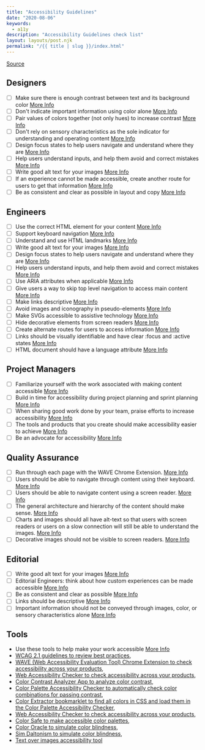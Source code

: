 ```yaml
---
title: "Accessibility Guidelines"
date: "2020-08-06"
keywords:
  - a11y
description: "Accessibility Guidelines check list"
layout: layouts/post.njk
permalink: "/{{ title | slug }}/index.html"
---
```


[Source](http://accessibility.voxmedia.com/)

## Designers

 - [ ] Make sure there is enough contrast between text and its background color [More Info](http://accessibility.voxmedia.com/#designers-1)
 - [ ] Don't indicate important information using color alone [More Info](http://accessibility.voxmedia.com/#designers-2)
 - [ ] Pair values of colors together (not only hues) to increase contrast [More Info](http://accessibility.voxmedia.com/#designers-3)
 - [ ] Don't rely on sensory characteristics as the sole indicator for understanding and operating content [More Info](http://accessibility.voxmedia.com/#designers-4)
 - [ ] Design focus states to help users navigate and understand where they are [More Info](http://accessibility.voxmedia.com/#designers-5)
 - [ ] Help users understand inputs, and help them avoid and correct mistakes [More Info](http://accessibility.voxmedia.com/#designers-6)
 - [ ] Write good alt text for your images [More Info](http://accessibility.voxmedia.com/#designers-7)
 - [ ] If an experience cannot be made accessible, create another route for users to get that information [More Info](http://accessibility.voxmedia.com/#designers-8)
 - [ ] Be as consistent and clear as possible in layout and copy [More Info](http://accessibility.voxmedia.com/#designers-9)

## Engineers
 - [ ] Use the correct HTML element for your content [More Info](http://accessibility.voxmedia.com/#engineers-1)
 - [ ] Support keyboard navigation [More Info](http://accessibility.voxmedia.com/#engineers-2)
 - [ ] Understand and use HTML landmarks [More Info](http://accessibility.voxmedia.com/#engineers-3)
 - [ ] Write good alt text for your images [More Info](http://accessibility.voxmedia.com/#engineers-4)
 - [ ] Design focus states to help users navigate and understand where they are [More Info](http://accessibility.voxmedia.com/#engineers-5)
 - [ ] Help users understand inputs, and help them avoid and correct mistakes [More Info](http://accessibility.voxmedia.com/#engineers-6)
 - [ ] Use ARIA attributes when applicable [More Info](http://accessibility.voxmedia.com/#engineers-7)
 - [ ] Give users a way to skip top level navigation to access main content [More Info](http://accessibility.voxmedia.com/#engineers-8)
 - [ ] Make links descriptive [More Info](http://accessibility.voxmedia.com/#engineers-9)
 - [ ] Avoid images and iconography in pseudo-elements [More Info](http://accessibility.voxmedia.com/#engineers-10)
 - [ ] Make SVGs accessible to assistive technology [More Info](http://accessibility.voxmedia.com/#engineers-11)
 - [ ] Hide decorative elements from screen readers [More Info](http://accessibility.voxmedia.com/#engineers-12)
 - [ ] Create alternate routes for users to access information [More Info](http://accessibility.voxmedia.com/#engineers-13)
 - [ ] Links should be visually identifiable and have clear :focus and :active states [More Info](http://accessibility.voxmedia.com/#engineers-14)
 - [ ] HTML document should have a language attribute [More Info](http://accessibility.voxmedia.com/#engineers-15)

## Project Managers
 - [ ] Familiarize yourself with the work associated with making content accessible [More Info](http://accessibility.voxmedia.com/#project-managers-1)
 - [ ] Build in time for accessibility during project planning and sprint planning [More Info](http://accessibility.voxmedia.com/#project-managers-2)
 - [ ] When sharing good work done by your team, praise efforts to increase accessibility [More Info](http://accessibility.voxmedia.com/#project-managers-3)
 - [ ] The tools and products that you create should make accessibility easier to achieve [More Info](http://accessibility.voxmedia.com/#project-managers-4)
 - [ ] Be an advocate for accessibility [More Info](http://accessibility.voxmedia.com/#project-managers-5)

## Quality Assurance
 - [ ] Run through each page with the WAVE Chrome Extension. [More Info](http://accessibility.voxmedia.com/#qa-1)
 - [ ] Users should be able to navigate through content using their keyboard. [More Info](http://accessibility.voxmedia.com/#qa-2)
 - [ ] Users should be able to navigate content using a screen reader. [More Info](http://accessibility.voxmedia.com/#qa-3)
 - [ ] The general architecture and hierarchy of the content should make sense. [More Info](http://accessibility.voxmedia.com/#qa-4)
 - [ ] Charts and images should all have alt-text so that users with screen readers or users on a slow connection will still be able to understand the images. [More Info](http://accessibility.voxmedia.com/#qa-5)
 - [ ] Decorative images should not be visible to screen readers. [More Info](http://accessibility.voxmedia.com/#qa-6)

## Editorial
 - [ ] Write good alt text for your images [More Info](http://accessibility.voxmedia.com/#editorial-1)
 - [ ] Editorial Engineers: think about how custom experiences can be made accessible [More Info](http://accessibility.voxmedia.com/#editorial-2)
 - [ ] Be as consistent and clear as possible [More Info](http://accessibility.voxmedia.com/#editorial-3)
 - [ ] Links should be descriptive [More Info](http://accessibility.voxmedia.com/#editorial-4)
 - [ ] Important information should not be conveyed through images, color, or sensory characteristics alone [More Info](http://accessibility.voxmedia.com/#editorial-5)

## Tools
 -  Use these tools to help make your work accessible [More Info](http://accessibility.voxmedia.com/#tools-1)
 -  [WCAG 2.1 guidelines to review best practices](https://www.w3.org/WAI/WCAG21/quickref/),
 -  [WAVE (Web Accessibility Evaluation Tool) Chrome Extension to check accessibility across your products](https://chrome.google.com/webstore/detail/wave-evaluation-tool/jbbplnpkjmmeebjpijfedlgcdilocofh?hl=en-US),
 -  [Web Accessibility Checker to check accessibility across your products](http://achecker.ca/checker/index.php),
 -  [Color Contrast Analyzer App to analyze color contrast](https://www.paciellogroup.com/resources/contrastanalyser/),
 -  [Color Palette Accessibility Checker to automatically check color combinations for passing contrast](https://accessibility.oit.ncsu.edu/tools/color-contrast/),
 -  [Color Extractor bookmarklet to find all colors in CSS and load them in the Color Palette Accessibility Checker](https://accessibility.oit.ncsu.edu/tools/color-extractor/),
 -  [Web Accessibility Checker to check accessibility across your products](http://achecker.ca/checker/index.php),
 -  [Color Safe to make accessible color palettes](http://colorsafe.co/),
 -  [Color Oracle to simulate color blindness](http://colororacle.org/index.html),
 -  [Sim Daltonism to simulate color blindness](https://michelf.ca/projects/sim-daltonism/),
 -  [Text over images accessibility tool](http://www.brandwood.com/a11y/)